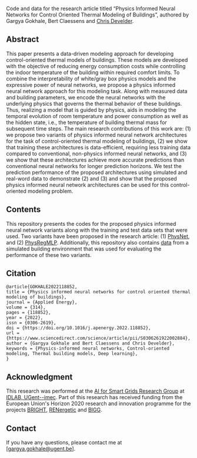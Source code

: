 Code and data for the research article titled “Physics Informed Neural Networks for Control Oriented Thermal Modeling of Buildings”, authored by Gargya Gokhale, Bert Claessens and [Chris Develder](http://users.atlantis.ugent.be/cdvelder/).

## Abstract
This paper presents a data-driven modeling approach for developing control-oriented thermal models of buildings. These models are developed with the objective of reducing energy consumption costs while controlling the indoor temperature of the building within required comfort limits. To combine the interpretability of white/gray box physics models and the expressive power of neural networks, we propose a physics informed neural network approach for this modeling task. Along with measured data and building parameters, we encode the neural networks with the underlying physics that governs the thermal behavior of these buildings. Thus, realizing a model that is guided by physics, aids in modeling the temporal evolution of room temperature and power consumption as well as the hidden state, i.e., the temperature of building thermal mass for subsequent time steps. The main research contributions of this work are: (1) we propose two variants of physics informed neural network architectures for the task of control-oriented thermal modeling of buildings, (2) we show that training these architectures is data-efficient, requiring less training data compared to conventional, non-physics informed neural networks, and (3) we show that these architectures achieve more accurate predictions than conventional neural networks for longer prediction horizons. We test the prediction performance of the proposed architectures using simulated and real-word data to demonstrate (2) and (3) and show that the proposed physics informed neural network architectures can be used for this control-oriented modeling problem.

## Contents
This repository presents the codes for the proposed physics informed neural network variants along with the training and test data sets that were used. Two variants have been proposed in the research article: (1) [PhysNet](PhysNet.py), and (2) [PhysRegMLP](PhysRegMLP.py).
Additionally, this repository also contains [data](./data) from a simulated building environment that was used for evaluating the performance of these two variants. 

## Citation
    @article{GOKHALE2022118852,
    title = {Physics informed neural networks for control oriented thermal modeling of buildings},
    journal = {Applied Energy},
    volume = {314},
    pages = {118852},
    year = {2022},
    issn = {0306-2619},
    doi = {https://doi.org/10.1016/j.apenergy.2022.118852},
    url = {https://www.sciencedirect.com/science/article/pii/S0306261922002884},
    author = {Gargya Gokhale and Bert Claessens and Chris Develder},
    keywords = {Physics-informed neural networks, Control-oriented modeling, Thermal building models, Deep learning},
    }

## Acknowledgment
This research was performed at the [AI for Smart Grids Research Group](https://ugentai4sg.github.io/) at [IDLAB, UGent--imec](https://www.ugent.be/ea/idlab/en). Part of this research has received funding from the European Union's Horizon 2020 research and innovation programme for the projects [BRIGHT](https://www.brightproject.eu/), [RENergetic](https://www.renergetic.eu/) and [BIGG](https://www.bigg-project.eu/).

## Contact
If you have any questions, please contact me at [gargya.gokhale@ugent.be].

